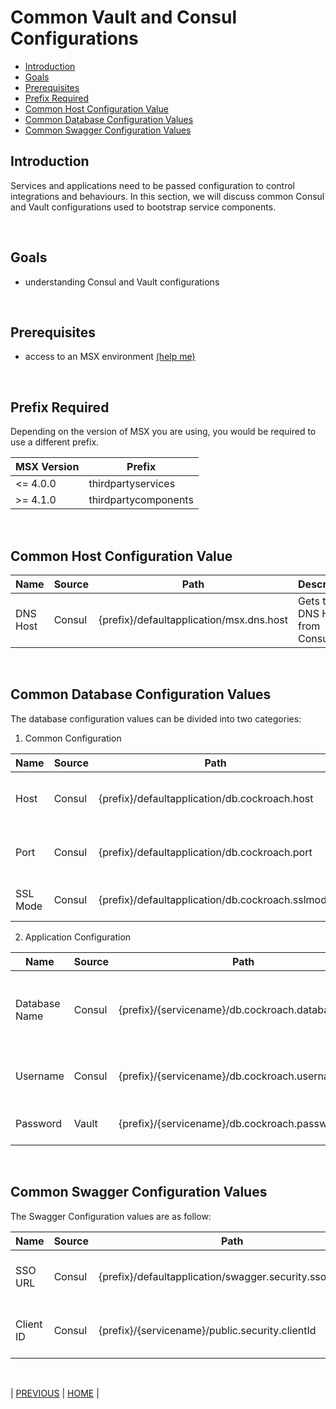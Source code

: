 # Common Vault and Consul Configurations

* [Introduction](#introduction)
* [Goals](#goals)
* [Prerequisites](#prerequisites)
* [Prefix Required](#prefix-required)
* [Common Host Configuration Value](#common-host-configuration-value)
* [Common Database Configuration Values](#common-database-configuration-values)
* [Common Swagger Configuration Values](#common-swagger-configuration-values)

## Introduction

Services and applications need to be passed configuration to control integrations and behaviours. In this section, we will discuss common Consul and Vault configurations used to bootstrap service components.

<br>

## Goals

* understanding Consul and Vault configurations

<br>

## Prerequisites

* access to an MSX environment [(help me)](../01-msx-developer-program-basics/02-getting-access-to-an-msx-environment.md)

<br>

## Prefix Required

Depending on the version of MSX you are using, you would be required to use a different prefix.

| MSX Version | Prefix               |
|-------------|----------------------|
| <= 4.0.0    | thirdpartyservices   |
| >= 4.1.0    | thirdpartycomponents |

<br>

## Common Host Configuration Value

|Name      | Source   | Path                                      | Description                   |
|----------|----------|-------------------------------------------|-------------------------------|
| DNS Host | Consul   | {prefix}/defaultapplication/msx.dns.host  | Gets the DNS Host from Consul |

<br>

## Common Database Configuration Values

The database configuration values can be divided into two categories:

1. Common Configuration

| Name    | Source | Path                                                       | Description                         |
|---------|--------|------------------------------------------------------------|-------------------------------------|
|Host     | Consul | {prefix}/defaultapplication/db.cockroach.host              | Get the hostname from Consul        |
|Port     | Consul | {prefix}/defaultapplication/db.cockroach.port              | Get the port number from Consul     |
|SSL Mode | Consul | {prefix}/defaultapplication/db.cockroach.sslmode           | Get the SSL Mode from Consul        |

2. Application Configuration

| Name          | Source | Path                                             | Description                                     |
|---------------|--------|--------------------------------------------------|-------------------------------------------------|
| Database Name | Consul | {prefix}/{servicename}/db.cockroach.databaseName | Get the name of database to be read from Consul |
| Username      | Consul | {prefix}/{servicename}/db.cockroach.username     | Get the username from Consul                    |
| Password      | Vault  | {prefix}/{servicename}/db.cockroach.password     | Get the password from Vault                     |

<br>

## Common Swagger Configuration Values

The Swagger Configuration values are as follow: 

| Name       | Source | Path                                                      | Description                    |
|------------|--------|-----------------------------------------------------------|--------------------------------|
| SSO URL    | Consul | {prefix}/defaultapplication/swagger.security.sso.baseUrl  | Gets the SSO URL from Consul   |
| Client ID  | Consul | {prefix}/{servicename}/public.security.clientId           | Get the client ID from Consul  |

<br>

| [PREVIOUS](10-accessing-logs-with-kibana.md) | [HOME](../index.md#msx-component-manager) |
